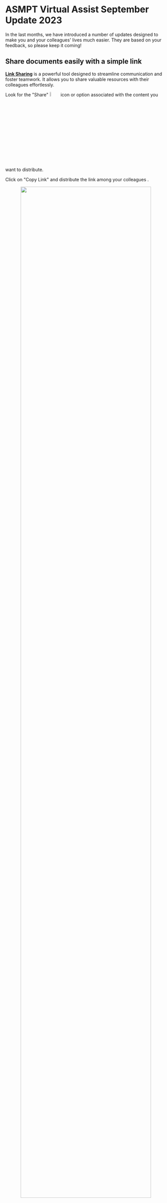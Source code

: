 # ASMPT Virtual Assist September Update 2023

In the last months, we have introduced a number of updates designed to make you and your colleagues' lives much easier. They are based on your feedback, so please keep it coming!

## Share documents easily with a **simple link**

**[Link Sharing](../../Features/linksharing.md)** is a powerful tool designed to streamline communication and foster teamwork. It allows you to share valuable resources with their colleagues effortlessly.

Look for the "Share" <img src="https://i.imgur.com/EMQaeuo.png" width="6%"></img> icon or option associated with the content you want to distribute.

Click on "Copy Link" and distribute the link among your colleagues .

<p align="center"><img src="https://i.imgur.com/cHpbe5G.gif" width="90%"></p>

The update is also available and completely compatible with the Virtual Assist App!

<p align="center"><img src="https://i.imgur.com/6YBUY6z.gif" width="40%"></p>


## Store machine-specific information in the new **Machine logbook**

The **[digital logbook](../../Features/logbook.md)** serves as a historical record of a machine's lifecycle. Over time, it accumulates a wealth of knowledge, insights, and best practices shared by colleagues. Read all about it [here](../../Features/logbook.md).

<p align="center"><img src="https://i.imgur.com/kHjpJQo.gif" width="50%"></p>

This rich repository of information can be invaluable for troubleshooting, training new team members, or identifying patterns and trends related to the machine's performance.

## Titles available in English and German

!!! tip "Beyond English and German"

    This feature will also be available for all other languages as they are made available in the system.

Titles for all documents are now available in **German** whenever German titles exist. These are visible in both the **Documents and All Documents screens**, as well as the **the App's Documents screen**.

<p align="center"><img src="https://i.imgur.com/Cpq0h3T.gif" width="100%"></p>

The language of the title you see will depend on your UI language. If you use the system in German, you will see German titles whenever possible. Otherwise, you will see the English ones.

<p align="center"><img src="https://i.imgur.com/oioh2kF.gif" width="50%"></p>

When filtering for documents, we will search in both the German and the English titles, so you never run into the issue of not finding what you are looking for. 

## Newer documents are more visible to users

We have increased the importance of recency for our search results, meaning that newer documents will be ranked higher for most searches. This is especially helpful for documents which have multiple superseding versions, such as software installation manuals (see below).

<p align="center"><img src="https://i.imgur.com/kfkKz2w.png" width="70%"></p>

## Virtual Assist Web fits better on tablets

The Virtual Assist Web is more responsive on tablets and smaller screens. Whenever there is not enough space, the sidebar will collapse, giving you more space for the content you need.

<p align="center">
    <video controls autoplay width="100%">
        <source src="https://i.imgur.com/w9CH8eK.mp4" type="video/mp4"> 
    </video>
</p>

## Bugfixes

Additionally, we've addressed a number of bugs in our system. Below is a list of highlights.

- Whenever we aren't sure what language your question is in, our system will generate answers based on your UI language. No more unwanted English results when asking a question in German!
- You no longer need to click twice on the result for the document to open the right page. It will now open on the right page at the first click!
- Images with the same name won't overwrite each other anymore when uploading them to different articles or tutorials. No more having to deal with renaming images or videos!
- Thumbs-up interaction is much more responsive

## Tell us what you think!

As always, we are happy to hear from you. You can always contact us under [asm-support.df@asmpt.com](https://smt.asmpt.com/en/products/software-solutions/virtual-assist).
